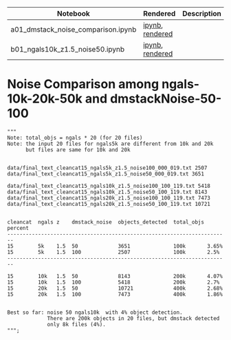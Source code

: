 |  Notebook | Rendered   | Description  |  Author |
|---|---|---|---|
| a01_dmstack_noise_comparison.ipynb  | [ipynb](https://github.com/bpRsh/shear_analysis_after_dmstack/blob/master/Fall_2020/2020_08_24/a01_dmstack_noise_comparison.ipynb), [rendered](https://nbviewer.jupyter.org/github/bpRsh/shear_analysis_after_dmstack/blob/master/Fall_2020/2020_08_24/a01_dmstack_noise_comparison.ipynb)  |   | [Bhishan Poudel](https://bhishanpdl.github.io/)  |
| b01_ngals10k_z1.5_noise50.ipynb  | [ipynb](https://github.com/bpRsh/shear_analysis_after_dmstack/blob/master/Fall_2020/2020_08_24/b01_ngals10k_z1.5_noise50.ipynb), [rendered](https://nbviewer.jupyter.org/github/bpRsh/shear_analysis_after_dmstack/blob/master/Fall_2020/2020_08_24/b01_ngals10k_z1.5_noise50.ipynb)  |   | [Bhishan Poudel](https://bhishanpdl.github.io/)  |


# Noise Comparison among ngals-10k-20k-50k and dmstackNoise-50-100
```
"""
Note: total_objs = ngals * 20 (for 20 files)
Note: the input 20 files for ngals5k are different from 10k and 20k
      but files are same for 10k and 20k


data/final_text_cleancat15_ngals5k_z1.5_noise100_000_019.txt 2507
data/final_text_cleancat15_ngals5k_z1.5_noise50_000_019.txt 3651

data/final_text_cleancat15_ngals10k_z1.5_noise100_100_119.txt 5418
data/final_text_cleancat15_ngals10k_z1.5_noise50_100_119.txt 8143
data/final_text_cleancat15_ngals20k_z1.5_noise100_100_119.txt 7473
data/final_text_cleancat15_ngals20k_z1.5_noise50_100_119.txt 10721


cleancat  ngals z    dmstack_noise  objects_detected  total_objs percent
------------------------------------------------------------------------
15        5k    1.5  50             3651              100k       3.65%
15        5k    1.5  100            2507              100k       2.5%
------------------------------------------------------------------------

15        10k   1.5  50             8143              200k       4.07%
15        10k   1.5  100            5418              200k       2.7%
15        20k   1.5  50             10721             400k       2.68%
15        20k   1.5  100            7473              400k       1.86%


Best so far: noise 50 ngals10k  with 4% object detection.
             There are 200k objects in 20 files, but dmstack detected
             only 8k files (4%).
""";

```
